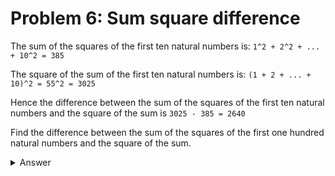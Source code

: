 # Problem 6: Sum square difference

The sum of the squares of the first ten natural numbers is: `1^2 + 2^2 + ... + 10^2 = 385`

The square of the sum of the first ten natural numbers is: `(1 + 2 + ... + 10)^2 = 55^2 = 3025`

Hence the difference between the sum of the squares of the first ten natural numbers and the square of the sum is `3025 - 385 = 2640`

Find the difference between the sum of the squares of the first one hundred natural numbers and the square of the sum.

<details>
  <summary>Answer</summary>

  ```shell
  $ python ./main.py
  ANSWER: 25164150
  ```

</details>